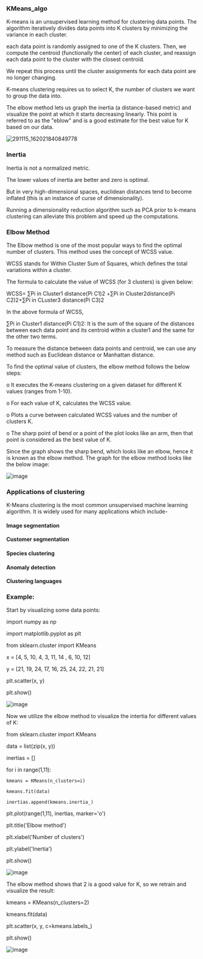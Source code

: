 ### KMeans_algo

K-means is an unsupervised learning method for clustering data points. The algorithm iteratively divides data points into K clusters by minimizing the variance in each cluster.

each data point is randomly assigned to one of the K clusters. Then, we compute the centroid (functionally the center) of each cluster, and reassign each data point to the cluster with the closest centroid. 

We repeat this process until the cluster assignments for each data point are no longer changing.

K-means clustering requires us to select K, the number of clusters we want to group the data into. 

The elbow method lets us graph the inertia (a distance-based metric) and visualize the point at which it starts decreasing linearly. This point is referred to as the "eblow" and is a good estimate for the best value for K based on our data.

![291115_162021840849778](https://github.com/Tejashripatil25/KMeans_algo/assets/124791646/30c87444-d189-44d6-ba6c-937eea7287d9)

### Inertia

Inertia is not a normalized metric.

The lower values of inertia are better and zero is optimal.

But in very high-dimensional spaces, euclidean distances tend to become inflated (this is an instance of curse of dimensionality).

Running a dimensionality reduction algorithm such as PCA prior to k-means clustering can alleviate this problem and speed up the computations.

### Elbow Method
The Elbow method is one of the most popular ways to find the optimal number of clusters. This method uses the concept of WCSS value. 

WCSS stands for Within Cluster Sum of Squares, which defines the total variations within a cluster. 

The formula to calculate the value of WCSS (for 3 clusters) is given below:

WCSS= ∑Pi in Cluster1 distance(Pi C1)2 +∑Pi in Cluster2distance(Pi C2)2+∑Pi in CLuster3 distance(Pi C3)2

In the above formula of WCSS,

∑Pi in Cluster1 distance(Pi C1)2: It is the sum of the square of the distances between each data point and its centroid within a cluster1 and the same for the other two terms.

To measure the distance between data points and centroid, we can use any method such as Euclidean distance or Manhattan distance.

To find the optimal value of clusters, the elbow method follows the below steps:

o	It executes the K-means clustering on a given dataset for different K values (ranges from 1-10).

o	For each value of K, calculates the WCSS value.

o	Plots a curve between calculated WCSS values and the number of clusters K.

o	The sharp point of bend or a point of the plot looks like an arm, then that point is considered as the best value of K.

Since the graph shows the sharp bend, which looks like an elbow, hence it is known as the elbow method. The graph for the elbow method looks like the below image:

![image](https://github.com/Tejashripatil25/KMeans_algo/assets/124791646/bdc5ae35-67b5-4c32-ad76-b35c2381c10d)


###  Applications of clustering

 K-Means clustering is the most common unsupervised machine learning algorithm. It is widely used for many applications which include-

#### Image segmentation

#### Customer segmentation

#### Species clustering

#### Anomaly detection

#### Clustering languages

### Example:

Start by visualizing some data points:

import numpy as np

import matplotlib.pyplot as plt

from sklearn.cluster import KMeans

x = [4, 5, 10, 4, 3, 11, 14 , 6, 10, 12]

y = [21, 19, 24, 17, 16, 25, 24, 22, 21, 21]

plt.scatter(x, y)

plt.show()

![image](https://github.com/Tejashripatil25/KMeans_algo/assets/124791646/0cec280a-8e35-468c-919b-3d998d4ce87c)

Now we utilize the elbow method to visualize the intertia for different values of K:

from sklearn.cluster import KMeans

data = list(zip(x, y))

inertias = []


for i in range(1,11):

    kmeans = KMeans(n_clusters=i)
    
    kmeans.fit(data)
    
    inertias.append(kmeans.inertia_)
    

plt.plot(range(1,11), inertias, marker='o')

plt.title('Elbow method')

plt.xlabel('Number of clusters')

plt.ylabel('Inertia')

plt.show()

![image](https://github.com/Tejashripatil25/KMeans_algo/assets/124791646/b8726018-a99d-47fa-9cce-d1f81114ece6)

The elbow method shows that 2 is a good value for K, so we retrain and visualize the result:


kmeans = KMeans(n_clusters=2)

kmeans.fit(data)


plt.scatter(x, y, c=kmeans.labels_)

plt.show()

![image](https://github.com/Tejashripatil25/KMeans_algo/assets/124791646/ad2369bd-3923-471e-ab58-30163d85b4be)




